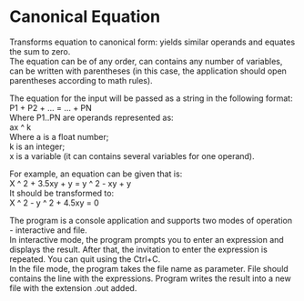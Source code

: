 # Canonical Equation
Transforms equation to canonical form: yields similar operands and equates the sum to zero.   
The equation can be of any order, can contains any number of variables, can be written with parentheses (in this case, the application should open parentheses according to math rules).   

The equation for the input will be passed as a string in the following format:   
P1 + P2 + ... = ... + PN   
Where P1..PN are operands represented as:   
ax ^ k   
Where a is a float number;   
k is an integer;  
x is a variable (it can contains several variables for one operand).  


For example, an equation can be given that is:  
X ^ 2 + 3.5xy + y = y ^ 2 - xy + y  
It should be transformed to:  
X ^ 2 - y ^ 2 + 4.5xy = 0   


The program is a console application and supports two modes of operation - interactive and file.  
In interactive mode, the program prompts you to enter an expression and displays the result. After that, the invitation to enter the expression is repeated. You can quit using the Ctrl+C.  
In the file mode, the program takes the file name as parameter. File should contains the line with the expressions. Program writes the result into a new file with the extension .out added.
